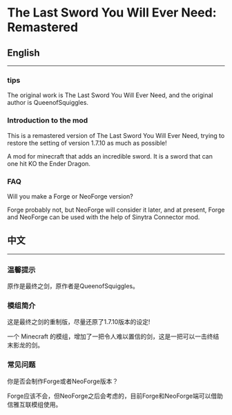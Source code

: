 # The Last Sword You Will Ever Need: Remastered

## English

---
### tips
The original work is The Last Sword You Will Ever Need, and the original author is QueenofSquiggles.

### Introduction to the mod
This is a remastered version of The Last Sword You Will Ever Need, trying to restore the setting of version 1.7.10 as much as possible!

A mod for minecraft that adds an incredible sword. It is a sword that can one hit KO the Ender Dragon.
### FAQ
Will you make a Forge or NeoForge version?

Forge probably not, but NeoForge will consider it later, and at present, Forge and NeoForge can be used with the help of Sinytra Connector mod.


## 中文

---
### 温馨提示
原作是最终之剑，原作者是QueenofSquiggles。

### 模组简介
这是最终之剑的重制版，尽量还原了1.7.10版本的设定!

一个 Minecraft 的模组，增加了一把令人难以置信的剑，这是一把可以一击终结末影龙的剑。
### 常见问题
你是否会制作Forge或者NeoForge版本？

Forge应该不会，但NeoForge之后会考虑的，目前Forge和NeoForge端可以借助信雅互联模组使用。
